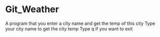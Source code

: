 # Git_Weather
A program that you enter a city name and get the temp of this city
Type your city name to get the city temp
Type q if you want to exit
